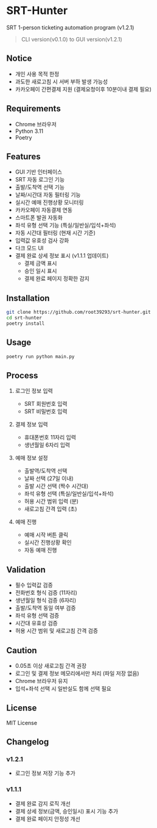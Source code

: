 # SRT-Hunter

SRT 1-person ticketing automation program (v1.2.1)
> CLI version(v0.1.0) to GUI version(v1.2.1) 

## Notice
- 개인 사용 목적 한정
- 과도한 새로고침 시 서버 부하 발생 가능성
- 카카오페이 간편결제 지원 (결제요청이후 10분이내 결제 필요)

## Requirements
- Chrome 브라우저
- Python 3.11
- Poetry

## Features
- GUI 기반 인터페이스
- SRT 자동 로그인 기능
- 출발/도착역 선택 기능
- 날짜/시간대 자동 필터링 기능
- 실시간 예매 진행상황 모니터링
- 카카오페이 자동결제 연동
- 스마트폰 발권 자동화
- 좌석 유형 선택 기능 (특실/일반실/입석+좌석)
- 자동 시간대 필터링 (현재 시간 기준)
- 입력값 유효성 검사 강화
- 다크 모드 UI
- 결제 완료 상세 정보 표시 (v1.1.1 업데이트)
  - 결제 금액 표시
  - 승인 일시 표시
  - 결제 완료 페이지 정확한 감지

## Installation
```bash
git clone https://github.com/root39293/srt-hunter.git
cd srt-hunter
poetry install
```

## Usage
```bash
poetry run python main.py
```

## Process
1. 로그인 정보 입력
   - SRT 회원번호 입력
   - SRT 비밀번호 입력

2. 결제 정보 입력
   - 휴대폰번호 11자리 입력
   - 생년월일 6자리 입력

3. 예매 정보 설정
   - 출발역/도착역 선택
   - 날짜 선택 (27일 이내)
   - 출발 시간 선택 (짝수 시간대)
   - 좌석 유형 선택 (특실/일반실/입석+좌석)
   - 허용 시간 범위 입력 (분)
   - 새로고침 간격 입력 (초)

4. 예매 진행
   - 예매 시작 버튼 클릭
   - 실시간 진행상황 확인
   - 자동 예매 진행

## Validation
- 필수 입력값 검증
- 전화번호 형식 검증 (11자리)
- 생년월일 형식 검증 (6자리)
- 출발/도착역 동일 여부 검증
- 좌석 유형 선택 검증
- 시간대 유효성 검증
- 허용 시간 범위 및 새로고침 간격 검증

## Caution
- 0.05초 이상 새로고침 간격 권장
- 로그인 및 결제 정보 메모리에서만 처리 (파일 저장 없음)
- Chrome 브라우저 유지
- 입석+좌석 선택 시 일반실도 함께 선택 필요

## License
MIT License

## Changelog

### v1.2.1
- 로그인 정보 저장 기능 추가

### v1.1.1
- 결제 완료 감지 로직 개선
- 결제 상세 정보(금액, 승인일시) 표시 기능 추가
- 결제 완료 페이지 안정성 개선

